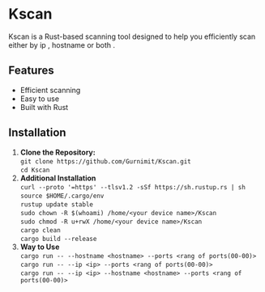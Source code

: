 # Kscan

Kscan is a Rust-based scanning tool designed to help you efficiently scan either by ip , hostname or both . 

## Features <br/>
- Efficient scanning <br/>
- Easy to use <br/>
- Built with Rust <br/>

## Installation

1. **Clone the Repository:** <br/>
   `git clone https://github.com/Gurnimit/Kscan.git` <br/>
   `cd Kscan` <br/>
2. **Additional Installation** <br/>
   `curl --proto '=https' --tlsv1.2 -sSf https://sh.rustup.rs | sh` <br/>
   `source $HOME/.cargo/env` <br/>
   `rustup update stable` <br/>
   `sudo chown -R $(whoami) /home/<your device name>/Kscan` <br/>
   `sudo chmod -R u+rwX /home/<your device name>/Kscan` <br/>
   `cargo clean` <br/>
   `cargo build --release` <br/>
3. **Way to Use** <br/>
   `cargo run -- --hostname <hostname> --ports <rang of ports(00-00)>` <br/>
   `cargo run -- --ip <ip> --ports <rang of ports(00-00)>` <br/>
   `cargo run -- --ip <ip> --hostname <hostname> --ports <rang of ports(00-00)>` <br/>
